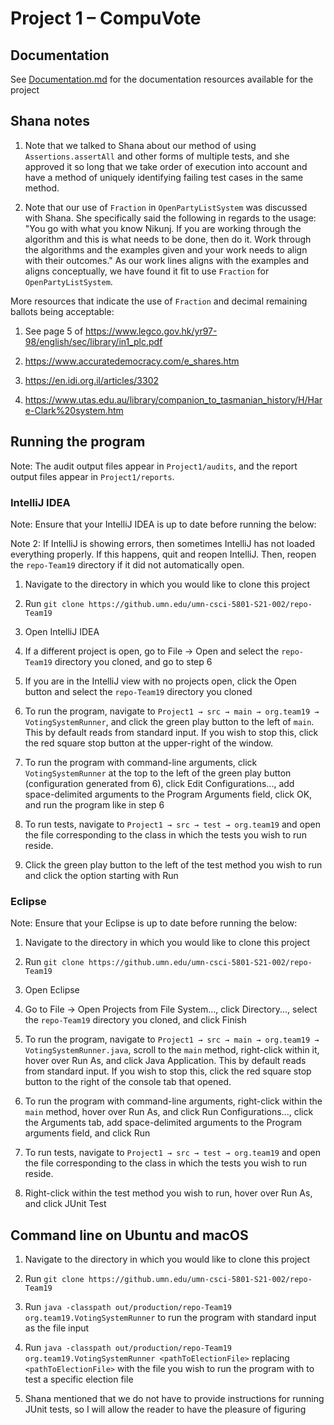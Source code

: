 # Project 1 – CompuVote

## Documentation

See <a href="documentation/Documentation.md" target="_blank">Documentation.md</a> for the documentation resources available for the project

## Shana notes

1. Note that we talked to Shana about our method of using `Assertions.assertAll` and other forms of multiple tests, and she approved it so long that we take order of execution into account and have a method of uniquely identifying failing test cases in the same method.

2. Note that our use of `Fraction` in `OpenPartyListSystem` was discussed with Shana. She specifically said the following in regards to the usage: "You go with what you know Nikunj.  If you are working through the algorithm and this is what needs to be done, then do it.  Work through the algorithms and the examples given and your work needs to align with their outcomes." As our work lines aligns with the examples and aligns conceptually, we have found it fit to use `Fraction` for `OpenPartyListSystem`.

More resources that indicate the use of `Fraction` and decimal remaining ballots being acceptable:

1. See page 5 of https://www.legco.gov.hk/yr97-98/english/sec/library/in1_plc.pdf

2. https://www.accuratedemocracy.com/e_shares.htm

3. https://en.idi.org.il/articles/3302

4. https://www.utas.edu.au/library/companion_to_tasmanian_history/H/Hare-Clark%20system.htm

## Running the program

Note: The audit output files appear in `Project1/audits`, and the report output files appear in `Project1/reports`.

### IntelliJ IDEA

Note: Ensure that your IntelliJ IDEA is up to date before running the below:

Note 2: If IntelliJ is showing errors, then sometimes IntelliJ has not loaded everything properly. If this happens, quit and reopen IntelliJ. Then, reopen the `repo-Team19` directory if it did not automatically open.

1. Navigate to the directory in which you would like to clone this project

2. Run `git clone https://github.umn.edu/umn-csci-5801-S21-002/repo-Team19`

3. Open IntelliJ IDEA

4. If a different project is open, go to File → Open and select the `repo-Team19` directory you cloned, and go to step 6

5. If you are in the IntelliJ view with no projects open, click the Open button and select the `repo-Team19` directory you cloned

6. To run the program, navigate to `Project1 → src → main → org.team19 → VotingSystemRunner`, and click the green play button to the left of `main`. This by default reads from standard input. If you wish to stop this, click the red square stop button at the upper-right of the window.

7. To run the program with command-line arguments, click `VotingSystemRunner` at the top to the left of the green play button (configuration generated from 6), click Edit Configurations..., add space-delimited arguments to the Program Arguments field, click OK, and run the program like in step 6

8. To run tests, navigate to `Project1 → src → test → org.team19` and open the file corresponding to the class in which the tests you wish to run reside.

9. Click the green play button to the left of the test method you wish to run and click the option starting with Run

### Eclipse

Note: Ensure that your Eclipse is up to date before running the below:

1. Navigate to the directory in which you would like to clone this project

2. Run `git clone https://github.umn.edu/umn-csci-5801-S21-002/repo-Team19`

3. Open Eclipse

4. Go to File → Open Projects from File System..., click Directory..., select the `repo-Team19` directory you cloned, and click Finish

5. To run the program, navigate to `Project1 → src → main → org.team19 → VotingSystemRunner.java`, scroll to the `main` method, right-click within it, hover over Run As, and click Java Application. This by default reads from standard input. If you wish to stop this, click the red square stop button to the right of the console tab that opened.

6. To run the program with command-line arguments, right-click within the `main` method, hover over Run As, and click Run Configurations..., click the Arguments tab, add space-delimited arguments to the Program arguments field, and click Run

7. To run tests, navigate to `Project1 → src → test → org.team19` and open the file corresponding to the class in which the tests you wish to run reside.

8. Right-click within the test method you wish to run, hover over Run As, and click JUnit Test

## Command line on Ubuntu and macOS

1. Navigate to the directory in which you would like to clone this project

2. Run `git clone https://github.umn.edu/umn-csci-5801-S21-002/repo-Team19`

3. Run `java -classpath out/production/repo-Team19 org.team19.VotingSystemRunner` to run the program with standard input as the file input

4. Run `java -classpath out/production/repo-Team19 org.team19.VotingSystemRunner <pathToElectionFile>` replacing `<pathToElectionFile>` with the file you wish to run the program with to test a specific election file

5. Shana mentioned that we do not have to provide instructions for running JUnit tests, so I will allow the reader to have the pleasure of figuring 
